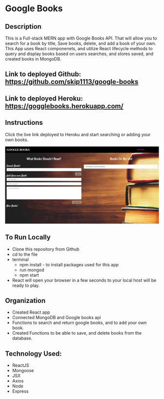 # Google Books
## Description
This is a Full-stack MERN app with Google Books API. That will allow you to search for a book by title, Save books, delete, and add a book of your own. This App uses React componenets, and utilize React lifecycle methods to query and display books based on users searches, and stores saved, and created books in MongoDB.

## Link to deployed Github: https://github.com/skip1113/google-books
## Link to deployed Heroku: https://gogglebooks.herokuapp.com/

## Instructions 
Click the live link deployed to Heroku and start searching or adding your own books.

![](/client/public/home-img.png)

## To Run Locally
* Clone this repository from Github
* cd to the file 
* terminal
    * npm install - to install packages used for this app
    * run mongod
    * npm start
* React will open your browser in a few seconds to your local host will be ready to play.

## Organization
* Created React app
* Connected MongoDB and Google books api
* Functions to search and return google books, and to add your own book.
* Created Functions to be able to save, and delete books from the database.

## Technology Used:
* ReactJS
* Mongoose
* JSX
* Axios
* Node
* Express
